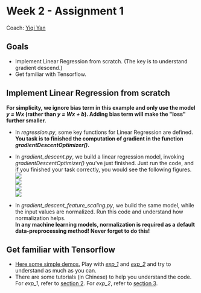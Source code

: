 # Week 2 - Assignment 1

Coach: [Yiqi Yan](https://saoyan.github.io/)

## Goals  
* Implement Linear Regression from scratch. (The key is to understand gradient descend.)  
* Get familiar with Tensorflow.

## Implement Linear Regression from scratch  
**For simplicity, we ignore bias term in this example and only use the model *y = Wx* (rather than *y = Wx + b*). Adding bias term will make the "loss" further smaller.**
* In *regression.py*, some key functions for Linear Regression are defined. **You task is to finished the computation of gradient in the function *gradientDescentOptimizer()*.**
* In *gradient_descent.py*, we build a linear regression model, invoking *gradientDescentOptimizer()* you've just finished. Just run the code, and if you finished your task correctly, you would see the following figures.  
![](https://github.com/TFTxiaozu/TFT-ML-Week-2/blob/master/assets/assign_1_1.png)  
![](https://github.com/TFTxiaozu/TFT-ML-Week-2/blob/master/assets/assign_1_2.png)  
![](https://github.com/TFTxiaozu/TFT-ML-Week-2/blob/master/assets/assign_1_3.png)  
![](https://github.com/TFTxiaozu/TFT-ML-Week-2/blob/master/assets/assign_1_4.png)

* In *gradient_descent_feature_scaling.py*, we build the same model, while the input values are normalized. Run this code and understand how normalization helps.  
**In any machine learning models, normalization is required as a default data-preprocessing method! Never forget to do this!**

## Get familiar with Tensorflow
* [Here some simple demos.](https://github.com/SaoYan/LearningTensorflow) Play with [*exp_1*](https://github.com/SaoYan/LearningTensorflow/blob/master/exp01_basic_usage.py) and [*exp_2*](https://github.com/SaoYan/LearningTensorflow/blob/master/exp02_simple_linear_model.py) and try to understand as much as you can.  
* There are some tutorials (in Chinese) to help you understand the code. For *exp_1*, refer to [section 2](https://mp.weixin.qq.com/s?__biz=MzIxOTQ3MTI5NQ==&mid=100000348&idx=1&sn=b71d4ce18a8fe6bb7962f161cb186107&scene=19#wechat_redirect). For *exp_2*, refer to [section 3](https://mp.weixin.qq.com/s?__biz=MzIxOTQ3MTI5NQ==&mid=100000351&idx=1&sn=20491f00e2bd5b49dfb7e9b03c99dcf0&scene=19#wechat_redirect).
